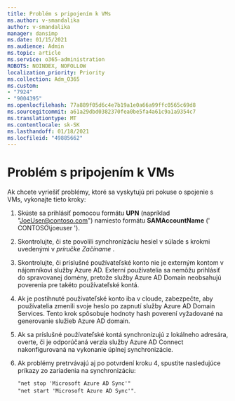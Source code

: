 ```yaml
---
title: Problém s pripojením k VMs
ms.author: v-smandalika
author: v-smandalika
manager: dansimp
ms.date: 01/15/2021
ms.audience: Admin
ms.topic: article
ms.service: o365-administration
ROBOTS: NOINDEX, NOFOLLOW
localization_priority: Priority
ms.collection: Adm_O365
ms.custom:
- "7924"
- "9004395"
ms.openlocfilehash: 77a889f05d6c4e7b19a1e0a66a99ffc0565c69d8
ms.sourcegitcommit: a61a29dbd0382370fea0be5fa4a61c9a1a9354c7
ms.translationtype: MT
ms.contentlocale: sk-SK
ms.lasthandoff: 01/18/2021
ms.locfileid: "49885662"
---
```

# <a name="issue-joining-vms"></a>Problém s pripojením k VMs

Ak chcete vyriešiť problémy, ktoré sa vyskytujú pri pokuse o spojenie s VMs, vykonajte tieto kroky:

1. Skúste sa prihlásiť pomocou formátu **UPN** (napríklad "JoeUser@contoso.com") namiesto formátu **SAMAccountName** (' CONTOSO\joeuser ').
2. Skontrolujte, či ste povolili synchronizáciu hesiel v súlade s krokmi uvedenými v *príručke Začíname* .
3. Skontrolujte, či príslušné používateľské konto nie je externým kontom v nájomníkovi služby Azure AD. Externí používatelia sa nemôžu prihlásiť do spravovanej domény, pretože služby Azure AD Domain neobsahujú poverenia pre takéto používateľské kontá.
4. Ak je postihnuté používateľské konto iba v cloude, zabezpečte, aby používatelia zmenili svoje heslo po zapnutí služby Azure AD Domain Services. Tento krok spôsobuje hodnoty hash poverení vyžadované na generovanie služieb Azure AD domain.
5. Ak sa príslušné používateľské kontá synchronizujú z lokálneho adresára, overte, či je odporúčaná verzia služby Azure AD Connect nakonfigurovaná na vykonanie úplnej synchronizácie.
6. Ak problémy pretrvávajú aj po potvrdení kroku 4, spustite nasledujúce príkazy zo zariadenia na synchronizáciu:
 
     `"net stop 'Microsoft Azure AD Sync'"`  
     `"net start 'Microsoft Azure AD Sync'"`.